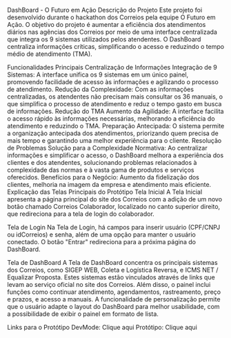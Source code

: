 DashBoard - O Futuro em Ação
Descrição do Projeto
Este projeto foi desenvolvido durante o hackathon dos Correios pela equipe O Futuro em Ação. O objetivo do projeto é aumentar a eficiência dos atendimentos diários nas agências dos Correios por meio de uma interface centralizada que integra os 9 sistemas utilizados pelos atendentes. O DashBoard centraliza informações críticas, simplificando o acesso e reduzindo o tempo médio de atendimento (TMA).

Funcionalidades Principais
Centralização de Informações
Integração de 9 Sistemas: A interface unifica os 9 sistemas em um único painel, promovendo facilidade de acesso às informações e agilizando o processo de atendimento.
Redução da Complexidade: Com as informações centralizadas, os atendentes não precisam mais consultar os 36 manuais, o que simplifica o processo de atendimento e reduz o tempo gasto em busca de informações.
Redução do TMA
Aumento da Agilidade: A interface facilita o acesso rápido às informações necessárias, melhorando a eficiência do atendimento e reduzindo o TMA.
Preparação Antecipada: O sistema permite a organização antecipada dos atendimentos, priorizando quem precisa de mais tempo e garantindo uma melhor experiência para o cliente.
Resolução de Problemas
Solução para a Complexidade Normativa: Ao centralizar informações e simplificar o acesso, o DashBoard melhora a experiência dos clientes e dos atendentes, solucionando problemas relacionados à complexidade das normas e à vasta gama de produtos e serviços oferecidos.
Benefícios para o Negócio: Aumento da fidelização dos clientes, melhoria na imagem da empresa e atendimento mais eficiente.
Explicação das Telas Principais do Protótipo
Tela Inicial
A Tela Inicial apresenta a página principal do site dos Correios com a adição de um novo botão chamado Correios Colaborador, localizado no canto superior direito, que redireciona para a tela de login do colaborador.

Tela de Login
Na Tela de Login, há campos para inserir usuário (CPF/CNPJ ou idCorreios) e senha, além de uma opção para manter o usuário conectado. O botão "Entrar" redireciona para a próxima página do DashBoard.

Tela de DashBoard
A Tela de DashBoard concentra os principais sistemas dos Correios, como SIGEP WEB, Coleta e Logística Reversa, e ICMS NET / Equalizar Proposta. Estes sistemas estão vinculados através de links que levam ao serviço oficial no site dos Correios. Além disso, o painel inclui funções como continuar atendimento, agendamentos, rastreamento, preço e prazos, e acesso a manuais. A funcionalidade de personalização permite que o usuário adapte o layout do DashBoard para melhor usabilidade, com a possibilidade de exibir o painel em formato de lista.

Links para o Protótipo
DevMode: Clique aqui
Protótipo: Clique aqui
